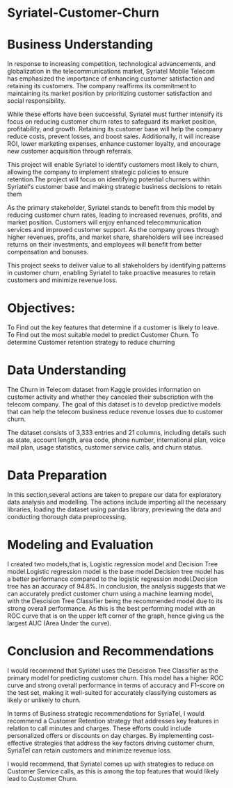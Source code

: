 # Syriatel-Customer-Churn
# Business Understanding
In response to increasing competition, technological advancements, and globalization in the telecommunications market, Syriatel Mobile Telecom has emphasized the importance of enhancing customer satisfaction and retaining its customers. The company reaffirms its commitment to maintaining its market position by prioritizing customer satisfaction and social responsibility.

While these efforts have been successful, Syriatel must further intensify its focus on reducing customer churn rates to safeguard its market position, profitability, and growth. Retaining its customer base will help the company reduce costs, prevent losses, and boost sales. Additionally, it will increase ROI, lower marketing expenses, enhance customer loyalty, and encourage new customer acquisition through referrals.

This project will enable Syriatel to identify customers most likely to churn, allowing the company to implement strategic policies to ensure retention.The project will focus on identifying potential churners within Syriatel's customer base and making strategic business decisions to retain them

As the primary stakeholder, Syriatel stands to benefit from this model by reducing customer churn rates, leading to increased revenues, profits, and market position. Customers will enjoy enhanced telecommunication services and improved customer support. As the company grows through higher revenues, profits, and market share, shareholders will see increased returns on their investments, and employees will benefit from better compensation and bonuses.

This project seeks to deliver value to all stakeholders by identifying patterns in customer churn, enabling Syriatel to take proactive measures to retain customers and minimize revenue loss.
# Objectives:

To Find out the key features that determine if a customer is likely to leave.
To Find out the most suitable model to predict Customer Churn.
To determine Customer retention strategy to reduce churning
# Data Understanding
The Churn in Telecom dataset from Kaggle provides information on customer activity and whether they canceled their subscription with the telecom company. The goal of this dataset is to develop predictive models that can help the telecom business reduce revenue losses due to customer churn.

The dataset consists of 3,333 entries and 21 columns, including details such as state, account length, area code, phone number, international plan, voice mail plan, usage statistics, customer service calls, and churn status.
# Data Preparation
In this section,several actions are taken to prepare our data for exploratory data analysis and modelling. The actions include importing all the necessary libraries, loading the dataset using pandas library, previewing the data and conducting thorough data preprocessing.
# Modeling and Evaluation
I created two models,that is, Logistic regression model and Decision Tree model.Logistic regression model is the base model.Decision tree model has a better performance compared to the logistic regression model.Decision tree has an accuracy of 94.8%.
In conclusion, the analysis suggests that we can accurately predict customer churn using a machine learning model, with the Descision Tree Classifier being the recommended model due to its strong overall performance. As this is the best performing model with an ROC curve that is on the upper left corner of the graph, hence giving us the largest AUC (Area Under the curve).
# Conclusion and Recommendations
I would recommend that Syriatel uses the Descision Tree Classifier as the primary model for predicting customer churn. This model has a higher ROC curve and strong overall performance in terms of accuracy and F1-score on the test set, making it well-suited for accurately classifying customers as likely or unlikely to churn.

In terms of Business strategic recommendations for SyriaTel, I would recommend a Customer Retention strategy that addresses key features in relation to call minutes and charges. These efforts could include personalized offers or discounts on day charges. By implementing cost-effective strategies that address the key factors driving customer churn, SyriaTel can retain customers and minimize revenue loss.

I would recommend, that Syriatel comes up with strategies to reduce on Customer Service calls, as this is among the top features that would likely lead to Customer Churn.

